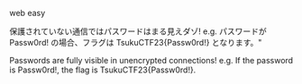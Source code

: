 web easy

保護されていない通信ではパスワードはまる見えダゾ!
e.g. パスワードが Passw0rd! の場合、フラグは TsukuCTF23{Passw0rd!} となります。"

Passwords are fully visible in unencrypted connections!
e.g. If the password is Passw0rd!, the flag is TsukuCTF23{Passw0rd!}.
